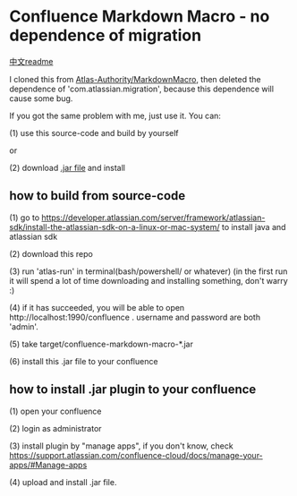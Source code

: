 Confluence Markdown Macro - no dependence of migration
========================

[中文readme](README-Chinese.md)

I cloned this from [Atlas-Authority/MarkdownMacro](https://github.com/Atlas-Authority/MarkdownMacro), then deleted the dependence of 'com.atlassian.migration', because this dependence will cause some bug.

If you got the same problem with me, just use it. You can:

(1) use this source-code and build by yourself

or

(2) download [.jar file](https://github.com/leoSince2017/MarkdownMacro_Confluence_no_migration/releases) and install

## how to build from source-code

(1) go to https://developer.atlassian.com/server/framework/atlassian-sdk/install-the-atlassian-sdk-on-a-linux-or-mac-system/ to install java and atlassian sdk

(2) download this repo

(3) run 'atlas-run' in terminal(bash/powershell/ or whatever)  (in the first run it will spend a lot of time downloading and installing something, don't warry :)

(4) if it has succeeded, you will be able to open http://localhost:1990/confluence . username and password are both 'admin'.

(5) take target/confluence-markdown-macro-*.jar 

(6) install this .jar file to your confluence

## how to install .jar plugin to your confluence

(1) open your confluence

(2) login as administrator

(3) install plugin by "manage apps", if you don't know, check https://support.atlassian.com/confluence-cloud/docs/manage-your-apps/#Manage-apps

(4) upload and install .jar file.

